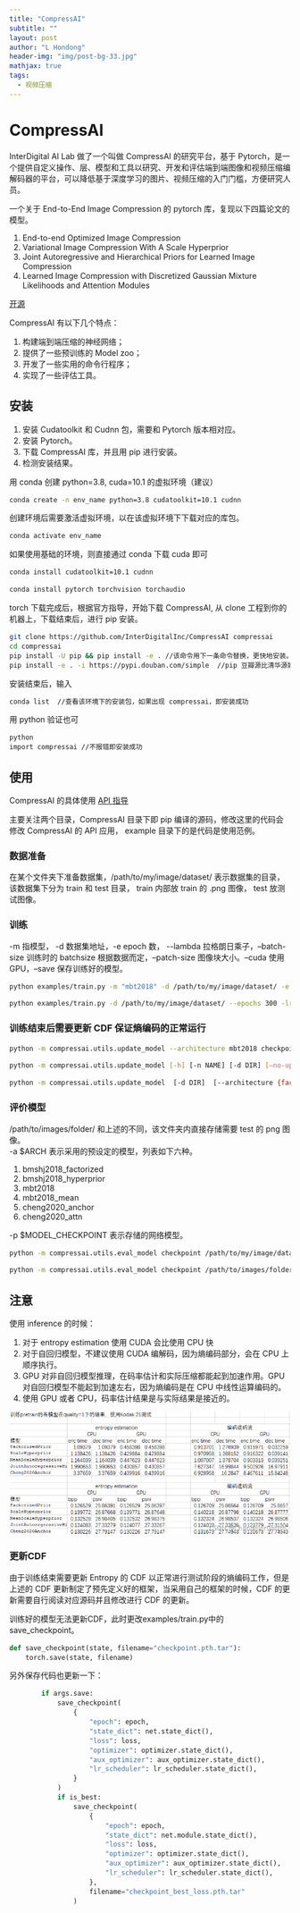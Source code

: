 ```yaml
---
title: "CompressAI"
subtitle: ""
layout: post
author: "L Hondong"
header-img: "img/post-bg-33.jpg"
mathjax: true
tags:
  - 视频压缩
---
```


# CompressAI

InterDigital AI Lab 做了一个叫做 CompressAI 的研究平台，基于 Pytorch，是一个提供自定义操作、层、模型和工具以研究、开发和评估端到端图像和视频压缩编解码器的平台，可以降低基于深度学习的图片、视频压缩的入门门槛，方便研究人员。

一个关于 End-to-End Image Compression 的 pytorch 库，复现以下四篇论文的模型。

1.  End-to-end Optimized Image Compression
2.  Variational Image Compression With A Scale Hyperprior
3.  Joint Autoregressive and Hierarchical Priors for Learned Image Compression
4.  Learned Image Compression with Discretized Gaussian Mixture Likelihoods and  Attention Modules

[开源](https://github.com/InterDigitalInc/CompressAI/)

CompressAI 有以下几个特点：

1. 构建端到端压缩的神经网络；
2. 提供了一些预训练的 Model zoo；
3. 开发了一些实用的命令行程序；
4. 实现了一些评估工具。

## 安装

1.  安装 Cudatoolkit 和 Cudnn 包，需要和 Pytorch 版本相对应。
2.  安装 Pytorch。
3.  下载 CompressAI 库，并且用 pip 进行安装。
4.  检测安装结果。

用 conda 创建 python=3.8, cuda=10.1 的虚拟环境（建议）

```bash
conda create -n env_name python=3.8 cudatoolkit=10.1 cudnn
```

创建环境后需要激活虚拟环境，以在该虚拟环境下下载对应的库包。

```bash
conda activate env_name
```

如果使用基础的环境，则直接通过 conda 下载 cuda 即可

```bash
conda install cudatoolkit=10.1 cudnn
```

```bash
conda install pytorch torchvision torchaudio
```

torch 下载完成后，根据官方指导，开始下载 CompressAI, 从 clone 工程到你的机器上，下载结束后，进行 pip 安装。

```bash
git clone https://github.com/InterDigitalInc/CompressAI compressai
cd compressai
pip install -U pip && pip install -e . //该命令用下一条命令替换，更快地安装。   
pip install -e . -i https://pypi.douban.com/simple  //pip 豆瓣源比清华源好
```

安装结束后，输入

```bash
conda list  //查看该环境下的安装包，如果出现 compressai，即安装成功
```

用 python 验证也可

```bash
python
import compressai //不报错即安装成功
```

## 使用

CompressAI 的具体使用 [API 指导](https://interdigitalinc.github.io/CompressAI/)

主要关注两个目录，CompressAI 目录下即 pip 编译的源码，修改这里的代码会修改 CompressAI 的 API 应用， example 目录下的是代码是使用范例。   

### 数据准备

在某个文件夹下准备数据集，/path/to/my/image/dataset/ 表示数据集的目录， 该数据集下分为 train 和 test 目录， train 内部放 train 的 .png 图像， test 放测试图像。

### 训练

-m 指模型， -d 数据集地址，-e epoch 数， --lambda 拉格朗日乘子，–batch-size 训练时的 batchsize 根据数据而定，–patch-size 图像块大小。–cuda 使用 GPU，–save 保存训练好的模型。

```bash
python examples/train.py -m "mbt2018" -d /path/to/my/image/dataset/ -e 100 --lambda 1e-2 --batch-size 32 --test-batch-size 16 --patch-size 256 256 --cuda --save
```

```bash
python examples/train.py -d /path/to/my/image/dataset/ --epochs 300 -lr 1e-4 --batch-size 16 --cuda --save
```

### 训练结束后需要更新 CDF 保证熵编码的正常运行

```bash
python -m compressai.utils.update_model --architecture mbt2018 checkpoint_best_loss.pth.tar
```

```bash
python -m compressai.utils.update_model [-h] [-n NAME] [-d DIR] [–no-update] [–architecture {factorized-prior,jarhp,mean-scale-hyperprior,scale-hyperprior}] filepath
```

```bash
python -m compressai.utils.update_model  [-d DIR]  [--architecture {factorized-prior,jarhp,mean-scale-hyperprior,scale-hyperprior}] filepath
```

### 评价模型

/path/to/images/folder/ 和上述的不同，该文件夹内直接存储需要 test 的 png 图像。  
-a $ARCH 表示采用的预设定的模型，列表如下六种。

1. bmshj2018_factorized
2. bmshj2018_hyperprior
3. mbt2018
4. mbt2018_mean
5. cheng2020_anchor
6. cheng2020_attn

-p $MODEL_CHECKPOINT 表示存储的网络模型。

```bash
python -m compressai.utils.eval_model checkpoint /path/to/my/image/dataset/test  -a mbt2018 -p checkpoint_best_loss-a57a3f14.pth.tar
```

```bash
python -m compressai.utils.eval_model checkpoint /path/to/images/folder/ -a $ARCH -p $MODEL_CHECKPOINT...
```

## 注意

使用 inference 的时候：

1. 对于 entropy estimation 使用 CUDA 会比使用 CPU 快
2. 对于自回归模型，不建议使用 CUDA 编解码，因为熵编码部分，会在 CPU 上顺序执行。
3. GPU 对非自回归模型推理，在码率估计和实际压缩都能起到加速作用。GPU 对自回归模型不能起到加速左右，因为熵编码是在 CPU 中线性运算编码的。
4. 使用 GPU 或者 CPU，码率估计结果是与实际结果是接近的。

<div align=center><img src="/assets/CompressAI-2022-04-24-10-14-09.png" alt="CompressAI-2022-04-24-10-14-09" style="zoom:100%;" /></div>

### 更新CDF

由于训练结束需要更新 Entropy 的 CDF 以正常进行测试阶段的熵编码工作，但是上述的 CDF 更新制定了预先定义好的框架，当采用自己的框架的时候，CDF 的更新需要自行阅读对应源码并且修改进行 CDF 的更新。

训练好的模型无法更新CDF，此时更改examples/train.py中的save_checkpoint。

```python
def save_checkpoint(state, filename="checkpoint.pth.tar"):
    torch.save(state, filename)
```

另外保存代码也更新一下：

```python
        if args.save:
            save_checkpoint(
                {
                    "epoch": epoch,
                    "state_dict": net.state_dict(),
                    "loss": loss,
                    "optimizer": optimizer.state_dict(),
                    "aux_optimizer": aux_optimizer.state_dict(),
                    "lr_scheduler": lr_scheduler.state_dict(),
                }
            )
            if is_best:
                save_checkpoint(
                    {
                        "epoch": epoch,
                        "state_dict": net.module.state_dict(),
                        "loss": loss,
                        "optimizer": optimizer.state_dict(),
                        "aux_optimizer": aux_optimizer.state_dict(),
                        "lr_scheduler": lr_scheduler.state_dict(),
                    },
                    filename="checkpoint_best_loss.pth.tar"
                )
```